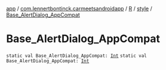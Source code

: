 [app](../../../index.md) / [com.lennertbontinck.carmeetsandroidapp](../../index.md) / [R](../index.md) / [style](index.md) / [Base_AlertDialog_AppCompat](./-base_-alert-dialog_-app-compat.md)

# Base_AlertDialog_AppCompat

`static val Base_AlertDialog_AppCompat: `[`Int`](https://kotlinlang.org/api/latest/jvm/stdlib/kotlin/-int/index.html)
`static val Base_AlertDialog_AppCompat: `[`Int`](https://kotlinlang.org/api/latest/jvm/stdlib/kotlin/-int/index.html)